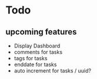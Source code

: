 # Todo

## upcoming features
- Display Dashboard
- comments for tasks
- tags for tasks
- enddate for tasks
- auto increment for tasks / uuid? 